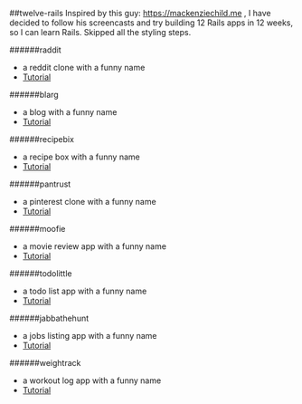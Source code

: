 ##twelve-rails
Inspired by this guy: https://mackenziechild.me , I have decided to follow his screencasts and try building 12 Rails apps in 12 weeks, so I can learn Rails. Skipped all the styling steps.

######raddit
- a reddit clone with a funny name
- [Tutorial](https://mackenziechild.me/12-in-12/1/)

######blarg
- a blog with a funny name
- [Tutorial](https://mackenziechild.me/12-in-12/2/)

######recipebix
- a recipe box with a funny name
- [Tutorial](https://mackenziechild.me/12-in-12/3/)

######pantrust
- a pinterest clone with a funny name
- [Tutorial](https://mackenziechild.me/12-in-12/4/)

######moofie
- a movie review app with a funny name
- [Tutorial](https://mackenziechild.me/12-in-12/5/)

######todolittle
- a todo list app with a funny name
- [Tutorial](https://mackenziechild.me/12-in-12/6/)

######jabbathehunt
- a jobs listing app with a funny name
- [Tutorial](https://mackenziechild.me/12-in-12/7/)

######weightrack
- a workout log app with a funny name
- [Tutorial](https://mackenziechild.me/12-in-12/8/)